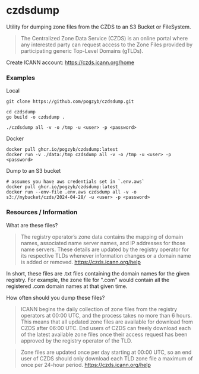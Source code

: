 # czdsdump

Utility for dumping zone files from the CZDS to an S3 Bucket or FileSystem.

> The Centralized Zone Data Service (CZDS) is an online portal where any interested party can request access to the Zone Files provided by participating generic Top-Level Domains (gTLDs).

Create ICANN account: https://czds.icann.org/home

### Examples

Local
```
git clone https://github.com/pogzyb/czdsdump.git

cd czdsdump
go build -o czdsdump .

./czdsdump all -v -o /tmp -u <user> -p <password>
```

Docker
```
docker pull ghcr.io/pogzyb/czdsdump:latest
docker run -v ./data:/tmp czdsdump all -v -o /tmp -u <user> -p <password>
```

Dump to an S3 bucket
```
# assumes you have aws credentials set in `.env.aws`
docker pull ghcr.io/pogzyb/czdsdump:latest
docker run --env-file .env.aws czdsdump all -v -o s3://mybucket/czds/2024-04-28/ -u <user> -p <password>
```

### Resources / Information

What are these files?

> The registry operator’s zone data contains the mapping of domain names, associated name server names, and IP addresses for those name servers. These details are updated by the registry operator for its respective TLDs whenever information changes or a domain name is added or removed. 
> https://czds.icann.org/help

In short, these files are .txt files containing the domain names for the given registry. For example, the zone file for ".com" would contain all the registered .com domain names at that given time.

How often should you dump these files?

>  ICANN begins the daily collection of zone files from the registry operators at 00:00 UTC, and the process takes no more than 6 hours. This means that all updated zone files are available for download from CZDS after 06:00 UTC. End users of CZDS can freely download each of the latest available zone files once their access request has been approved by the registry operator of the TLD.

> Zone files are updated once per day starting at 00:00 UTC, so an end user of CZDS should only download each TLD zone file a maximum of once per 24-hour period. 
> https://czds.icann.org/help